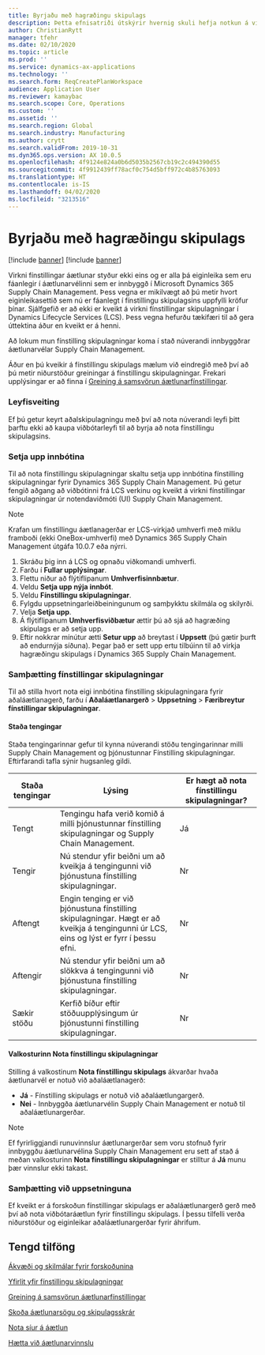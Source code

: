 ```yaml
---
title: Byrjaðu með hagræðingu skipulags
description: Þetta efnisatriði útskýrir hvernig skuli hefja notkun á virkninni Fínstilling skipulagningar.
author: ChristianRytt
manager: tfehr
ms.date: 02/10/2020
ms.topic: article
ms.prod: ''
ms.service: dynamics-ax-applications
ms.technology: ''
ms.search.form: ReqCreatePlanWorkspace
audience: Application User
ms.reviewer: kamaybac
ms.search.scope: Core, Operations
ms.custom: ''
ms.assetid: ''
ms.search.region: Global
ms.search.industry: Manufacturing
ms.author: crytt
ms.search.validFrom: 2019-10-31
ms.dyn365.ops.version: AX 10.0.5
ms.openlocfilehash: 4f9124e824a0b6d5035b2567cb19c2c494390d55
ms.sourcegitcommit: 4f9912439ff78acf0c754d5bff972c4b85763093
ms.translationtype: HT
ms.contentlocale: is-IS
ms.lasthandoff: 04/02/2020
ms.locfileid: "3213516"
---
```

# <a name="get-started-with-planning-optimization"></a>Byrjaðu með hagræðingu skipulags

[!include [banner](../../includes/preview-banner.md)]
[!include [banner](../../includes/banner.md)]

Virkni fínstillingar áætlunar styður ekki eins og er alla þá eiginleika sem eru fáanlegir í áætlunarvélinni sem er innbyggð í Microsoft Dynamics 365 Supply Chain Management. Þess vegna er mikilvægt að þú metir hvort eiginleikasettið sem nú er fáanlegt í fínstillingu skipulagsins uppfylli kröfur þínar. Sjálfgefið er að ekki er kveikt á virkni fínstillingar skipulagningar í Dynamics Lifecycle Services (LCS). Þess vegna hefurðu tækifæri til að gera úttektina áður en kveikt er á henni.

Að lokum mun fínstilling skipulagningar koma í stað núverandi innbyggðrar áætlunarvélar Supply Chain Management.

Áður en þú kveikir á fínstillingu skipulags mælum við eindregið með því að þú metir niðurstöður greiningar á fínstillingu skipulagningar. Frekari upplýsingar er að finna í [Greining á samsvörun áætlunarfínstillingar](planning-optimization-fit-analysis.md).

### <a name="licensing"></a>Leyfisveiting

Ef þú getur keyrt aðalskipulagningu með því að nota núverandi leyfi þitt þarftu ekki að kaupa viðbótarleyfi til að byrja að nota fínstillingu skipulagsins.

### <a name="install-the-add-in"></a>Setja upp innbótina

Til að nota fínstillingu skipulagningar skaltu setja upp innbótina fínstilling skipulagningar fyrir Dynamics 365 Supply Chain Management. Þú getur fengið aðgang að viðbótinni frá LCS verkinu og kveikt á virkni fínstillingar skipulagningar úr notendaviðmóti (UI) Supply Chain Management.

> [!NOTE]
> Krafan um fínstillingu áætlanagerðar er LCS-virkjað umhverfi með miklu framboði (ekki OneBox-umhverfi) með Dynamics 365 Supply Chain Management útgáfa 10.0.7 eða nýrri.

1. Skráðu þig inn á LCS og opnaðu viðkomandi umhverfi.
1. Farðu í **Fullar upplýsingar**.
1. Flettu niður að flýtiflipanum **Umhverfisinnbætur**.
1. Veldu **Setja upp nýja innbót**.
1. Veldu **Fínstillingu skipulagningar**.
1. Fylgdu uppsetningarleiðbeiningunum og samþykktu skilmála og skilyrði.
1. Velja **Setja upp**.
1. Á flýtiflipanum **Umhverfisviðbætur** ættir þú að sjá að hagræðing skipulags er að setja upp.
1. Eftir nokkrar mínútur ætti **Setur upp** að breytast í **Uppsett** (þú gætir þurft að endurnýja síðuna). Þegar það er sett upp ertu tilbúinn til að virkja hagræðingu skipulags í Dynamics 365 Supply Chain Management.

### <a name="planning-optimization-integration"></a>Samþætting fínstillingar skipulagningar

Til að stilla hvort nota eigi innbótina fínstilling skipulagningara fyrir aðaláætlanagerð, farðu í **Aðaláætlanargerð** \> **Uppsetning** \> **Færibreytur fínstillingar skipulagningar**.

#### <a name="connection-status"></a>Staða tengingar

Staða tengingarinnar gefur til kynna núverandi stöðu tengingarinnar milli Supply Chain Management og þjónustunnar Fínstilling skipulagningar. Eftirfarandi tafla sýnir hugsanleg gildi.

| Staða tengingar | Lýsing | Er hægt að nota fínstillingu skipulagningar? |
|---|---|---|
| Tengt | Tengingu hafa verið komið á milli þjónustunnar fínstilling skipulagningar og Supply Chain Management. | Já |
| Tengir | Nú stendur yfir beiðni um að kveikja á tengingunni við þjónustuna fínstilling skipulagningar. | Nr |
| Aftengt | Engin tenging er við þjónustuna fínstilling skipulagningar. Hægt er að kveikja á tengingunni úr LCS, eins og lýst er fyrr í þessu efni. | Nr |
| Aftengir | Nú stendur yfir beiðni um að slökkva á tengingunni við þjónustuna fínstilling skipulagningar. | Nr |
| Sækir stöðu | Kerfið bíður eftir stöðuupplýsingum úr þjónustunni fínstilling skipulagningar. | Nr |

#### <a name="the-use-planning-optimization-option"></a>Valkosturinn Nota fínstillingu skipulagningar

Stilling á valkostinum **Nota fínstillingu skipulags** ákvarðar hvaða áætlunarvél er notuð við aðaláætlanagerð:

- **Já** - Fínstilling skipulags er notuð við aðaláætlungargerð.
- **Nei** - Innbyggða áætlunarvélin Supply Chain Management er notuð til aðaláætlunargerðar.

> [!NOTE]
> Ef fyrirliggjandi runuvinnslur áætlunargerðar sem voru stofnuð fyrir innbyggðu áætlunarvélina Supply Chain Management eru sett af stað á meðan valkosturinn **Nota fínstillingu skipulagningar** er stilltur á **Já** munu þær vinnslur ekki takast.

### <a name="integration-with-the-setup"></a>Samþætting við uppsetninguna

Ef kveikt er á forskoðun fínstillingar skipulags er aðaláætlunargerð gerð með því að nota viðbótaráætlun fyrir fínstillingu skipulags. Í þessu tilfelli verða niðurstöður og eiginleikar aðaláætlunargerðar fyrir áhrifum.

## <a name="related-resources"></a>Tengd tilföng

[Ákvæði og skilmálar fyrir forskoðunina](https://go.microsoft.com/fwlink/?linkid=2015274)

[Yfirlit yfir fínstillingu skipulagningar](planning-optimization-overview.md)

[Greining á samsvörun áætlunarfínstillingar](planning-optimization-fit-analysis.md)

[Skoða áætlunarsögu og skipulagsskrár](plan-history-logs.md)

[Nota síur á áætlun](plan-filters.md)

[Hætta við áætlunarvinnslu](cancel-planning-job.md)
